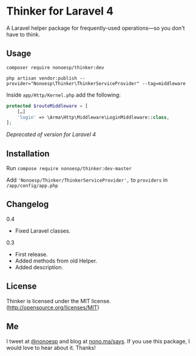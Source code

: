 # Thinker for Laravel 4

A Laravel helper package for frequently-used operations—so you don't have to think.

## Usage

	composer require nonoesp/thinker:dev

	php artisan vendor:publish --provider="Nonoesp\Thinker\ThinkerServiceProvider" --tag=middleware

Inside `app/Http/Kernel.php` add the following:

```php
protected $routeMiddleware = [
    […]
    'login' => \Arma\Http\Middleware\LoginMiddleware::class,
];
```

*Deprecated of version for Laravel 4*

## Installation

Run `compose require nonoesp/thinker:dev-master`

Add `'Nonoesp/Thinker/ThinkerServiceProvider',` to `providers` in `/app/config/app.php`

## Changelog

0.4

* Fixed Laravel classes.

0.3

* First release.
* Added methods from old Helper.
* Added description.

## License

Thinker is licensed under the MIT license. (http://opensource.org/licenses/MIT)

## Me

I tweet at [@nonoesp](http://www.twitter.com/nonoesp) and blog at [nono.ma/says](http://nono.ma/says). If you use this package, I would love to hear about it. Thanks!